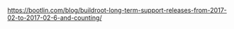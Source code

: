 https://bootlin.com/blog/buildroot-long-term-support-releases-from-2017-02-to-2017-02-6-and-counting/